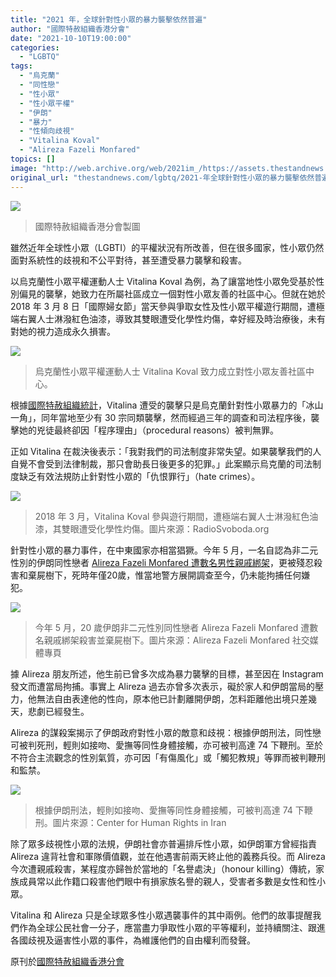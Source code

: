 ```yaml
---
title: "2021 年，全球針對性小眾的暴力襲擊依然普遍"
author: "國際特赦組織香港分會"
date: "2021-10-10T19:00:00"
categories:
  - "LGBTQ"
tags:
  - "烏克蘭"
  - "同性戀"
  - "性小眾"
  - "性小眾平權"
  - "伊朗"
  - "暴力"
  - "性傾向歧視"
  - "Vitalina Koval"
  - "Alireza Fazeli Monfared"
topics: []
image: "http://web.archive.org/web/2021im_/https://assets.thestandnews.com/media/photos/074723642365472554722.jpg"
original_url: "thestandnews.com/lgbtq/2021-年全球針對性小眾的暴力襲擊依然普遍"
---
```

![](http://web.archive.org/web/2021im_/https://assets.thestandnews.com/media/photos/074723642365472554722.jpg)
> 國際特赦組織香港分會製圖

雖然近年全球性小眾（LGBTI）的平權狀況有所改善，但在很多國家，性小眾仍然面對系統性的歧視和不公平對待，甚至遭受暴力襲擊和殺害。

以烏克蘭性小眾平權運動人士 Vitalina Koval 為例，為了讓當地性小眾免受基於性別偏見的襲擊，她致力在所屬社區成立一個對性小眾友善的社區中心。但就在她於 2018 年 3 月 8 日「國際婦女節」當天參與爭取女性及性小眾平權遊行期間，遭極端右翼人士淋潑紅色油漆，導致其雙眼遭受化學性灼傷，幸好經及時治療後，未有對她的視力造成永久損害。

![](http://web.archive.org/web/2021im_/https://www.amnesty.org.hk/wp-content/uploads/2021/05/253233-1024x683.jpg)
> 烏克蘭性小眾平權運動人士 Vitalina Koval 致力成立對性小眾友善社區中心。

根據[國際特赦組織統計](http://web.archive.org/web/20211229082539/https://www.amnesty.org/en/latest/campaigns/2018/06/vitalina-lgbti-activist-in-ukraine/)，Vitalina 遭受的襲擊只是烏克蘭針對性小眾暴力的「冰山一角」，同年當地至少有 30 宗同類襲擊，然而經過三年的調查和司法程序後，襲擊她的兇徒最終卻因「程序理由」（procedural reasons）被判無罪。

正如 Vitalina 在裁決後表示：「我對我們的司法制度非常失望。如果襲擊我們的人自覺不會受到法律制裁，那只會助長日後更多的犯罪。」此案顯示烏克蘭的司法制度缺乏有效法規防止針對性小眾的「仇恨罪行」（hate crimes）。

![](http://web.archive.org/web/2021im_/https://www.amnesty.org.hk/wp-content/uploads/2021/05/251146-1024x576.jpg)
> 2018 年 3 月，Vitalina Koval 參與遊行期間，遭極端右翼人士淋潑紅色油漆，其雙眼遭受化學性灼傷。圖片來源：RadioSvoboda.org

針對性小眾的暴力事件，在中東國家亦相當猖獗。今年 5 月，一名自認為非二元性別的伊朗同性戀者 [Alireza Fazeli Monfared 遭數名男性親戚綁架](http://web.archive.org/web/20211229082539/https://www.amnesty.org.au/iran-why-was-alireza-fazeli-monfared-murdered/)，更被殘忍殺害和棄屍樹下，死時年僅20歲，惟當地警方展開調查至今，仍未能拘捕任何嫌犯。

![](http://web.archive.org/web/2021im_/https://www.amnesty.org.hk/wp-content/uploads/2021/05/118479594_157166477_226337785848330_1774417013119646875_n.jpg)
> 今年 5 月，20 歲伊朗非二元性別同性戀者 Alireza Fazeli Monfared 遭數名親戚綁架殺害並棄屍樹下。圖片來源：Alireza Fazeli Monfared 社交媒體專頁

據 Alireza 朋友所述，他生前已曾多次成為暴力襲擊的目標，甚至因在 Instagram 發文而遭當局拘捕。事實上 Alireza 過去亦曾多次表示，礙於家人和伊朗當局的壓力，他無法自由表達他的性向，原本他已計劃離開伊朗，怎料距離他出境只差幾天，悲劇已經發生。　

Alireza 的謀殺案揭示了伊朗政府對性小眾的敵意和歧視：根據伊朗刑法，同性戀可被判死刑，輕則如接吻、愛撫等同性身體接觸，亦可被判高達 74 下鞭刑。至於不符合主流觀念的性別氣質，亦可因「有傷風化」或「觸犯教規」等罪而被判鞭刑和監禁。

![](http://web.archive.org/web/2021im_/https://www.amnesty.org.hk/wp-content/uploads/2021/05/majidsh-1024x768.jpg)
> 根據伊朗刑法，輕則如接吻、愛撫等同性身體接觸，可被判高達 74 下鞭刑。圖片來源：Center for Human Rights in Iran

除了眾多歧視性小眾的法規，伊朗社會亦普遍排斥性小眾，如伊朗軍方曾經指責 Alireza 違背社會和軍隊價值觀，並在他遇害前兩天終止他的義務兵役。而 Alireza 今次遭親戚殺害，某程度亦歸咎於當地的「名譽處決」（honour killing）傳統，家族成員常以此作籍口殺害他們眼中有損家族名譽的親人，受害者多數是女性和性小眾。

Vitalina 和 Alireza 只是全球眾多性小眾遇襲事件的其中兩例。他們的故事提醒我們作為全球公民社會一分子，應當盡力爭取性小眾的平等權利，並持續關注、跟進各國歧視及逼害性小眾的事件，為維護他們的自由權利而發聲。

原刊於[國際特赦組織香港分會](http://web.archive.org/web/20211229082539/https://www.amnesty.org.hk/2021%E5%B9%B4%EF%BC%8C%E5%85%A8%E7%90%83%E9%87%9D%E5%B0%8D%E6%80%A7%E5%B0%8F%E7%9C%BE%E7%9A%84%E6%9A%B4%E5%8A%9B%E8%A5%B2%E6%93%8A%E4%BE%9D%E7%84%B6%E6%99%AE%E9%81%8D/)
